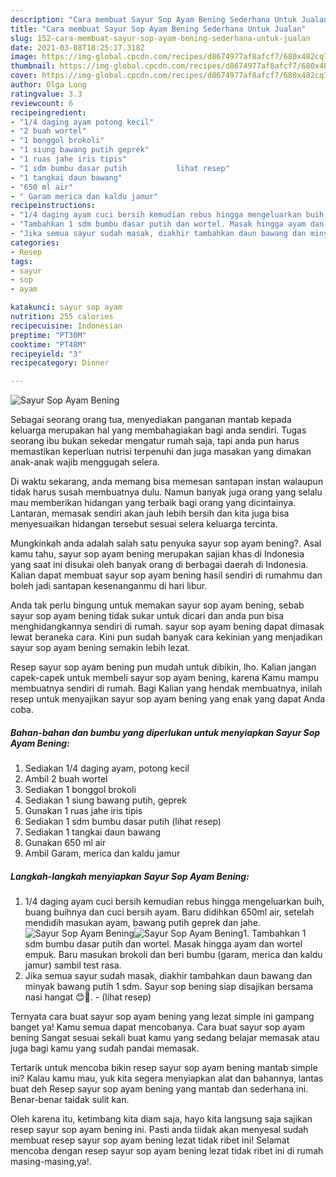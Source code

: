 ```yaml
---
description: "Cara membuat Sayur Sop Ayam Bening Sederhana Untuk Jualan"
title: "Cara membuat Sayur Sop Ayam Bening Sederhana Untuk Jualan"
slug: 152-cara-membuat-sayur-sop-ayam-bening-sederhana-untuk-jualan
date: 2021-03-08T18:25:17.318Z
image: https://img-global.cpcdn.com/recipes/d8674977af8afcf7/680x482cq70/sayur-sop-ayam-bening-foto-resep-utama.jpg
thumbnail: https://img-global.cpcdn.com/recipes/d8674977af8afcf7/680x482cq70/sayur-sop-ayam-bening-foto-resep-utama.jpg
cover: https://img-global.cpcdn.com/recipes/d8674977af8afcf7/680x482cq70/sayur-sop-ayam-bening-foto-resep-utama.jpg
author: Olga Long
ratingvalue: 3.3
reviewcount: 6
recipeingredient:
- "1/4 daging ayam potong kecil"
- "2 buah wortel"
- "1 bonggol brokoli"
- "1 siung bawang putih geprek"
- "1 ruas jahe iris tipis"
- "1 sdm bumbu dasar putih           lihat resep"
- "1 tangkai daun bawang"
- "650 ml air"
- " Garam merica dan kaldu jamur"
recipeinstructions:
- "1/4 daging ayam cuci bersih kemudian rebus hingga mengeluarkan buih, buang buihnya dan cuci bersih ayam. Baru didihkan 650ml air, setelah mendidih masukan ayam, bawang putih geprek dan jahe."
- "Tambahkan 1 sdm bumbu dasar putih dan wortel. Masak hingga ayam dan wortel empuk. Baru masukan brokoli dan beri bumbu (garam, merica dan kaldu jamur) sambil test rasa."
- "Jika semua sayur sudah masak, diakhir tambahkan daun bawang dan minyak bawang putih 1 sdm. Sayur sop bening siap disajikan bersama nasi hangat 😊🤗.           (lihat resep)"
categories:
- Resep
tags:
- sayur
- sop
- ayam

katakunci: sayur sop ayam 
nutrition: 255 calories
recipecuisine: Indonesian
preptime: "PT30M"
cooktime: "PT48M"
recipeyield: "3"
recipecategory: Dinner

---
```



![Sayur Sop Ayam Bening](https://img-global.cpcdn.com/recipes/d8674977af8afcf7/680x482cq70/sayur-sop-ayam-bening-foto-resep-utama.jpg)

Sebagai seorang orang tua, menyediakan panganan mantab kepada keluarga merupakan hal yang membahagiakan bagi anda sendiri. Tugas seorang ibu bukan sekedar mengatur rumah saja, tapi anda pun harus memastikan keperluan nutrisi terpenuhi dan juga masakan yang dimakan anak-anak wajib menggugah selera.

Di waktu  sekarang, anda memang bisa memesan santapan instan walaupun tidak harus susah membuatnya dulu. Namun banyak juga orang yang selalu mau memberikan hidangan yang terbaik bagi orang yang dicintainya. Lantaran, memasak sendiri akan jauh lebih bersih dan kita juga bisa menyesuaikan hidangan tersebut sesuai selera keluarga tercinta. 



Mungkinkah anda adalah salah satu penyuka sayur sop ayam bening?. Asal kamu tahu, sayur sop ayam bening merupakan sajian khas di Indonesia yang saat ini disukai oleh banyak orang di berbagai daerah di Indonesia. Kalian dapat membuat sayur sop ayam bening hasil sendiri di rumahmu dan boleh jadi santapan kesenanganmu di hari libur.

Anda tak perlu bingung untuk memakan sayur sop ayam bening, sebab sayur sop ayam bening tidak sukar untuk dicari dan anda pun bisa menghidangkannya sendiri di rumah. sayur sop ayam bening dapat dimasak lewat beraneka cara. Kini pun sudah banyak cara kekinian yang menjadikan sayur sop ayam bening semakin lebih lezat.

Resep sayur sop ayam bening pun mudah untuk dibikin, lho. Kalian jangan capek-capek untuk membeli sayur sop ayam bening, karena Kamu mampu membuatnya sendiri di rumah. Bagi Kalian yang hendak membuatnya, inilah resep untuk menyajikan sayur sop ayam bening yang enak yang dapat Anda coba.

<!--inarticleads1-->

##### Bahan-bahan dan bumbu yang diperlukan untuk menyiapkan Sayur Sop Ayam Bening:

1. Sediakan 1/4 daging ayam, potong kecil
1. Ambil 2 buah wortel
1. Sediakan 1 bonggol brokoli
1. Sediakan 1 siung bawang putih, geprek
1. Gunakan 1 ruas jahe iris tipis
1. Sediakan 1 sdm bumbu dasar putih           (lihat resep)
1. Sediakan 1 tangkai daun bawang
1. Gunakan 650 ml air
1. Ambil  Garam, merica dan kaldu jamur




<!--inarticleads2-->

##### Langkah-langkah menyiapkan Sayur Sop Ayam Bening:

1. 1/4 daging ayam cuci bersih kemudian rebus hingga mengeluarkan buih, buang buihnya dan cuci bersih ayam. Baru didihkan 650ml air, setelah mendidih masukan ayam, bawang putih geprek dan jahe.
<img src="https://img-global.cpcdn.com/steps/31637c989642de5b/160x128cq70/sayur-sop-ayam-bening-langkah-memasak-1-foto.jpg" alt="Sayur Sop Ayam Bening"><img src="https://img-global.cpcdn.com/steps/fbd20dfb538a8ddf/160x128cq70/sayur-sop-ayam-bening-langkah-memasak-1-foto.jpg" alt="Sayur Sop Ayam Bening">1. Tambahkan 1 sdm bumbu dasar putih dan wortel. Masak hingga ayam dan wortel empuk. Baru masukan brokoli dan beri bumbu (garam, merica dan kaldu jamur) sambil test rasa.
1. Jika semua sayur sudah masak, diakhir tambahkan daun bawang dan minyak bawang putih 1 sdm. Sayur sop bening siap disajikan bersama nasi hangat 😊🤗. -           (lihat resep)




Ternyata cara buat sayur sop ayam bening yang lezat simple ini gampang banget ya! Kamu semua dapat mencobanya. Cara buat sayur sop ayam bening Sangat sesuai sekali buat kamu yang sedang belajar memasak atau juga bagi kamu yang sudah pandai memasak.

Tertarik untuk mencoba bikin resep sayur sop ayam bening mantab simple ini? Kalau kamu mau, yuk kita segera menyiapkan alat dan bahannya, lantas buat deh Resep sayur sop ayam bening yang mantab dan sederhana ini. Benar-benar taidak sulit kan. 

Oleh karena itu, ketimbang kita diam saja, hayo kita langsung saja sajikan resep sayur sop ayam bening ini. Pasti anda tiidak akan menyesal sudah membuat resep sayur sop ayam bening lezat tidak ribet ini! Selamat mencoba dengan resep sayur sop ayam bening lezat tidak ribet ini di rumah masing-masing,ya!.

